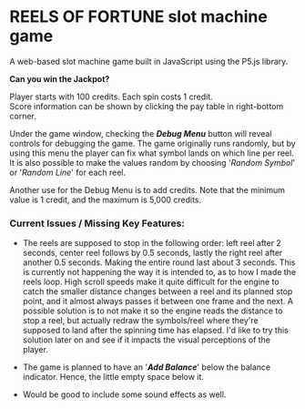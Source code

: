 # REELS OF FORTUNE slot machine game
A web-based slot machine game built in JavaScript using the P5.js library.
 
<b>Can you win the Jackpot?</b> 
 
 
Player starts with 100 credits. Each spin costs 1 credit.  
Score information can be shown by clicking the pay table in right-bottom corner.   
 
Under the game window, checking the <i><b>Debug Menu</b></i> button will reveal controls for debugging the game. The game originally runs randomly, but by using this menu the player can fix what symbol lands on which line per reel.
It is also possible to make the values random by choosing '<i>Random Symbol</i>' or '<i>Random Line</i>' for each reel.  
 
Another use for the Debug Menu is to add credits. Note that the minimum value is 1 credit, and the maximum is 5,000 credits. 
 
### Current Issues / Missing Key Features:
* The reels are supposed to stop in the following order: left reel after 2 seconds, center reel follows by 0.5 seconds, lastly the right reel after another 0.5 seconds. Making the entire round last about 3 seconds. This is currently not happening the way it is intended to, as to how I made the reels loop. High scroll speeds make it quite difficult for the engine to catch the smaller distance changes between a reel and its planned stop point, and it almost always passes it between one frame and the next. A possible solution is to not make it so the engine reads the distance to stop a reel, but actually redraw the symbols/reel where they're supposed to land after the spinning time has elapsed. I'd like to try this solution later on and see if it impacts the visual perceptions of the player.
  
* The game is planned to have an  '<i><b>Add Balance</b></i>' below the balance indicator. Hence, the little empty space below it.
  
* Would be good to include some sound effects as well.
